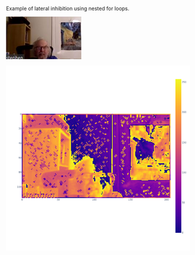 Example of lateral inhibition using nested for loops. 


![alt text](https://github.com/ThomasDavid0/LateralInhibition/blob/main/Capture.JPG?raw=true)

![alt text](https://github.com/ThomasDavid0/LateralInhibition/blob/main/output.png?raw=true)

